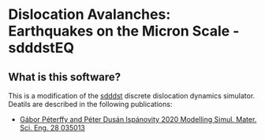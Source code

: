 # Dislocation Avalanches: Earthquakes on the Micron Scale - sdddstEQ

## What is this software?
This is a modification of the [sdddst](https://github.com/pgabor/sdddst) discrete dislocation dynamics simulator. Deatils are described in the following publications:
* [Gábor Péterffy and Péter Dusán Ispánovity 2020 Modelling Simul. Mater. Sci. Eng. 28 035013](https://iopscience.iop.org/article/10.1088/1361-651X/ab76b2)
